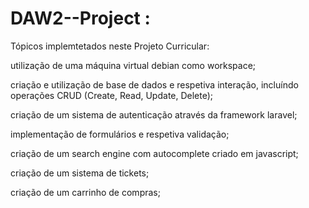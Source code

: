 # DAW2--Project :

Tópicos implemtetados neste Projeto Curricular:

utilização de uma máquina virtual debian como workspace;

criação e utilização de base de dados e respetiva interação, incluíndo operações CRUD (Create, Read, Update, Delete);

criação de um sistema de autenticação através da framework laravel;

implementação de formulários e respetiva validação;

criação de um search engine com autocomplete criado em javascript;

criação de um sistema de tickets;

criação de um carrinho de compras;
